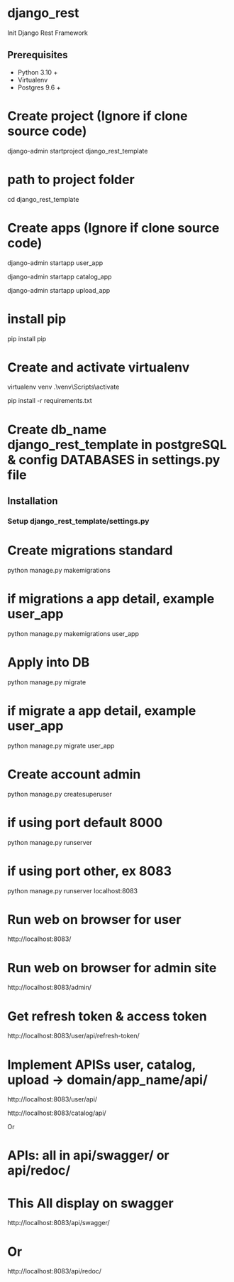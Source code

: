 # django_rest
Init Django Rest Framework 

## Prerequisites
- Python 3.10 +
- Virtualenv
- Postgres 9.6 +

# Create project (Ignore if clone source code)
django-admin startproject django_rest_template

# path to project folder
cd django_rest_template

# Create apps (Ignore if clone source code)
django-admin startapp user_app

django-admin startapp catalog_app

django-admin startapp upload_app

# install pip
pip install pip

# Create and activate virtualenv
virtualenv venv
.\venv\Scripts\activate

pip install -r requirements.txt

# Create db_name django_rest_template in postgreSQL & config DATABASES in settings.py file
## Installation
### Setup django_rest_template/settings.py

# Create migrations standard
python manage.py makemigrations

# if migrations a app detail, example user_app
python manage.py makemigrations user_app

# Apply into DB
python manage.py migrate
# if migrate a app detail, example user_app
python manage.py migrate user_app

# Create account admin
python manage.py createsuperuser

# if using port default 8000
python manage.py runserver
# if using port other, ex 8083
python manage.py runserver localhost:8083

# Run web on browser for user
http://localhost:8083/

# Run web on browser for admin site 
http://localhost:8083/admin/

# Get refresh token & access token
http://localhost:8083/user/api/refresh-token/

# Implement APISs user, catalog, upload -> domain/app_name/api/
http://localhost:8083/user/api/

http://localhost:8083/catalog/api/

Or 

# APIs: all in api/swagger/  or  api/redoc/
# This All display on swagger
http://localhost:8083/api/swagger/

# Or
http://localhost:8083/api/redoc/

